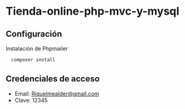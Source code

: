 # Tienda-online-php-mvc-y-mysql

## Configuración

Instalación de Phpmailer

```bash
  composer install
```
    
## Credenciales de acceso
- Email: Riquelmealder@gmail.com
- Clave: 12345
